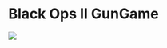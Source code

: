 # Black Ops II GunGame

![](https://media.discordapp.net/attachments/722423683666149406/786345352969846815/unknown.png?width=1216&height=684)
